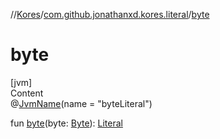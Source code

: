 //[Kores](../index.md)/[com.github.jonathanxd.kores.literal](index.md)/[byte](byte.md)



# byte  
[jvm]  
Content  
@[JvmName](https://kotlinlang.org/api/latest/jvm/stdlib/kotlin.jvm/-jvm-name/index.html)(name = "byteLiteral")  
  
fun [byte](byte.md)(byte: [Byte](https://kotlinlang.org/api/latest/jvm/stdlib/kotlin/-byte/index.html)): [Literal](-literal/index.md)  



